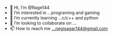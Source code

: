 - 👋 Hi, I’m @Rage144
- 👀 I’m interested in ...programing and gaming
- 🌱 I’m currently learning ...c/c++ and python
- 💞️ I’m looking to collaborate on ...
- 📫 How to reach me ...negisagar144@gmail.com

<!---
Rage144/Rage144 is a ✨ special ✨ repository because its `README.md` (this file) appears on your GitHub profile.
You can click the Preview link to take a look at your changes.
--->
